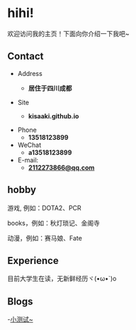 # hihi!
欢迎访问我的主页！下面向你介绍一下我吧\~

<!-- .slide -->

## Contact

- Address
  - **居住于四川成都**
  
- Site
  - **kisaaki.github.io**


<!-- .slide vertical=true -->

- Phone
  - **13518123899**
- WeChat
  - **a13518123899**
- E-mail:
  - **2112273866@qq.com**

<!-- .slide -->

## hobby

<!-- .slide vertical=true -->
游戏,
例如：DOTA2、PCR
<!-- .slide vertical=true -->
books，例如：秋灯琐记、金阁寺
<!-- .slide vertical=true -->
动漫，例如：赛马娘、Fate
<!-- .slide -->

## Experience

<!-- .slide vertical=true -->
目前大学生在读，无新鲜经历ヾ(•ω•`)o
<!-- .slide -->

## Blogs

<!-- .slide vertical=true -->

-[小测试~](./_posts/2022-04-05-示例.md)
<!-- .slide -->


